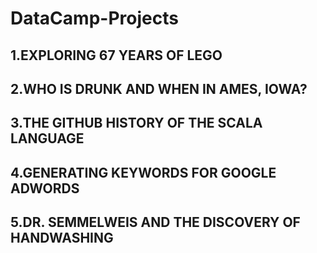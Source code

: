 # DataCamp-Projects
## 1.EXPLORING 67 YEARS OF LEGO
## 2.WHO IS DRUNK AND WHEN IN AMES, IOWA?
## 3.THE GITHUB HISTORY OF THE SCALA LANGUAGE
## 4.GENERATING KEYWORDS FOR GOOGLE ADWORDS
## 5.DR. SEMMELWEIS AND THE DISCOVERY OF HANDWASHING
